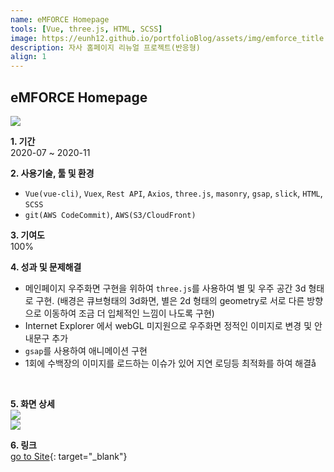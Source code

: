 ```yaml
---
name: eMFORCE Homepage
tools: [Vue, three.js, HTML, SCSS]
image: https://eunh12.github.io/portfolioBlog/assets/img/emforce_title.png
description: 자사 홈페이지 리뉴얼 프로젝트(반응형)
align: 1
---
```


## eMFORCE Homepage
![](https://eunh12.github.io/portfolioBlog/assets/img/emforce_title.png)

**1. 기간**   
2020-07 ~ 2020-11  
  
**2. 사용기술, 툴 및 환경**   
- `Vue(vue-cli)`, `Vuex`, `Rest API`, `Axios`, `three.js`, `masonry`, `gsap`, `slick`, `HTML`, `SCSS`  
- `git(AWS CodeCommit)`, `AWS(S3/CloudFront)`
  
**3. 기여도**   
100%   

**4. 성과 및 문제해결**
- 메인페이지 우주화면 구현을 위하여 `three.js`를 사용하여 별 및 우주 공간 3d 형태로 구현. (배경은 큐브형태의 3d화면, 별은 2d 형태의 geometry로 서로 다른 방향으로 이동하여 조금 더 입체적인 느낌이 나도록 구현)  
- Internet Explorer 에서 webGL 미지원으로 우주화면 정적인 이미지로 변경 및 안내문구 추가
- `gsap`를 사용하여 애니메이션 구현   
- 1회에 수백장의 이미지를 로드하는 이슈가 있어 지연 로딩등 최적화를 하여 해결å
<br>    
      

**5. 화면 상세**   
![](https://eunh12.github.io/portfolioBlog/assets/img/emforce_content.png)  
![](https://eunh12.github.io/portfolioBlog/assets/img/emforce_content2.png)  
   
**6. 링크**   
[go to Site](https://www.emforce.co.kr){: target="_blank"}
